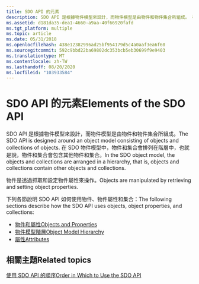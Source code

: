 ```yaml
---
title: SDO API 的元素
description: SDO API 是根據物件模型來設計，而物件模型是由物件和物件集合所組成。 在 SDO 物件模型中，物件和集合會排列在階層中，也就是說，物件和集合會包含其他物件和集合。
ms.assetid: d181da35-dea1-4660-a9aa-40f66920fafd
ms.tgt_platform: multiple
ms.topic: article
ms.date: 05/31/2018
ms.openlocfilehash: 438e12382996ad25bf954179d5c4a0aaf3ea6f60
ms.sourcegitcommit: 592c9bbd22ba69802dc353bcb5eb30699f9e9403
ms.translationtype: MT
ms.contentlocale: zh-TW
ms.lasthandoff: 08/20/2020
ms.locfileid: "103933584"
---
```

# <a name="elements-of-the-sdo-api"></a><span data-ttu-id="2508c-104">SDO API 的元素</span><span class="sxs-lookup"><span data-stu-id="2508c-104">Elements of the SDO API</span></span>

<span data-ttu-id="2508c-105">SDO API 是根據物件模型來設計，而物件模型是由物件和物件集合所組成。</span><span class="sxs-lookup"><span data-stu-id="2508c-105">The SDO API is designed around an object model consisting of objects and collections of objects.</span></span> <span data-ttu-id="2508c-106">在 SDO 物件模型中，物件和集合會排列在階層中，也就是說，物件和集合會包含其他物件和集合。</span><span class="sxs-lookup"><span data-stu-id="2508c-106">In the SDO object model, the objects and collections are arranged in a hierarchy, that is, objects and collections contain other objects and collections.</span></span>

<span data-ttu-id="2508c-107">物件是透過抓取和設定物件屬性來操作。</span><span class="sxs-lookup"><span data-stu-id="2508c-107">Objects are manipulated by retrieving and setting object properties.</span></span>

<span data-ttu-id="2508c-108">下列各節說明 SDO API 如何使用物件、物件屬性和集合：</span><span class="sxs-lookup"><span data-stu-id="2508c-108">The following sections describe how the SDO API uses objects, object properties, and collections:</span></span>

-   [<span data-ttu-id="2508c-109">物件和屬性</span><span class="sxs-lookup"><span data-stu-id="2508c-109">Objects and Properties</span></span>](/windows/desktop/Nps/sdo-objects-and-properties)
-   [<span data-ttu-id="2508c-110">物件模型階層</span><span class="sxs-lookup"><span data-stu-id="2508c-110">Object Model Hierarchy</span></span>](/windows/desktop/Nps/sdo-object-model-hierarchy)
-   [<span data-ttu-id="2508c-111">屬性</span><span class="sxs-lookup"><span data-stu-id="2508c-111">Attributes</span></span>](/windows/desktop/Nps/sdo-sdo-supported-attributes)

## <a name="related-topics"></a><span data-ttu-id="2508c-112">相關主題</span><span class="sxs-lookup"><span data-stu-id="2508c-112">Related topics</span></span>

<dl> <dt>

[<span data-ttu-id="2508c-113">使用 SDO API 的順序</span><span class="sxs-lookup"><span data-stu-id="2508c-113">Order in Which to Use the SDO API</span></span>](/windows/desktop/Nps/sdo-order-in-which-to-use-the-sdo-api)
</dt> </dl>

 

 